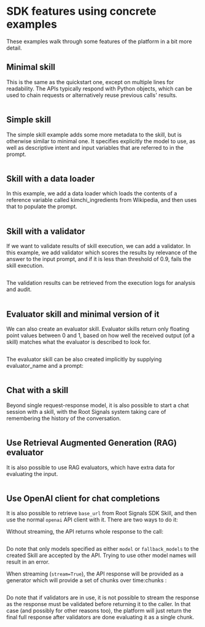 # SDK features using concrete examples #

These examples walk through some features of the platform in a bit more detail.

## Minimal skill

This is the same as the quickstart one, except on multiple lines for readability. The APIs typically respond with Python objects, which can be used to chain requests or alternatively reuse previous calls' results.

```{literalinclude} ../examples/minimal.py
```

## Simple skill

The simple skill example adds some more metadata to the skill, but is otherwise similar to minimal one. It specifies explicitly the model to use, as well as descriptive intent and input variables that are referred to in the prompt.

```{literalinclude} ../examples/simple.py
```

## Skill with a data loader

In this example, we add a data loader which loads the contents of a reference variable called kimchi_ingredients from Wikipedia, and then uses that to populate the prompt.

```{literalinclude} ../examples/data_loader.py
```

## Skill with a validator

If we want to validate results of skill execution, we can add a validator. In this example, we add validator which scores the results by relevance of the answer to the input prompt, and if it is less than threshold of 0.9, fails the skill execution.

```{literalinclude} ../examples/validator.py
```

The validation results can be retrieved from the execution logs for analysis and audit.

```{literalinclude} ../examples/execution_logs.py
```

## Evaluator skill and minimal version of it

We can also create an evaluator skill. Evaluator skills return only floating point values between 0 and 1, based on how well the received output (of a skill) matches what the evaluator is described to look for.

```{literalinclude} ../examples/evaluator_skill.py
```

The evaluator skill can be also created implicitly by supplying evaluator_name and a prompt:

```{literalinclude} ../examples/evaluator_skill_minimal.py
```


## Chat with a skill

Beyond single request-response model, it is also possible to start a chat session with a skill, with the Root Signals system taking care of remembering the history of the conversation.

```{literalinclude} ../examples/chat.py
```

## Use Retrieval Augmented Generation (RAG) evaluator

It is also possible to use RAG evaluators, which have extra data for evaluating the input.

```{literalinclude} ../examples/run_rag.py
```

## Use OpenAI client for chat completions

It is also possible to retrieve `base_url` from Root Signals SDK Skill, and then use the normal `openai` API client with it. There are two ways to do it:

Without streaming, the API returns whole response to the call:

```{literalinclude} ../examples/chat_openai.py
```

Do note that only models specified as either `model` or
`fallback_models` to the created Skill are accepted by the API. Trying
to use other model names will result in an error.

When streaming (`stream=True`), the API response will be provided as a generator which will provide a set of chunks over time:chunks :

```{literalinclude} ../examples/chat_openai_2.py
```

Do note that if validators are in use, it is not possible to stream the response as the response must be validated before returning it to the caller. In that case (and possibly for other reasons too), the platform will just return the final full response after validators are done evaluating it as a single chunk.
